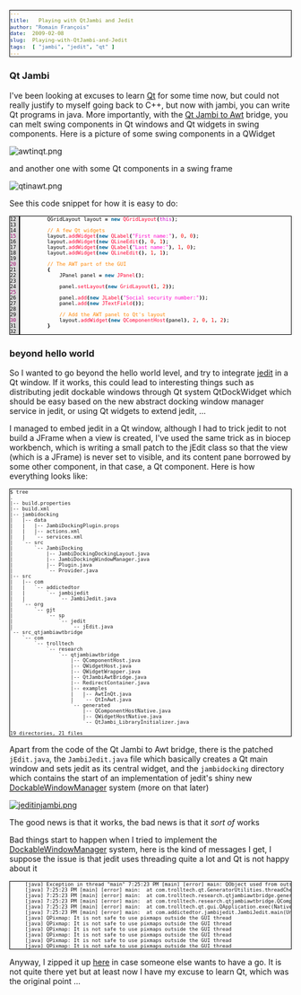 ```yaml
---
title:   Playing with QtJambi and Jedit
author: "Romain François"
date:  2009-02-08
slug:  Playing-with-QtJambi-and-Jedit
tags:  [ "jambi", "jedit", "qt" ]
---
```

<div class="post-content">
<style>
pre{
  border: 1px solid black ;
  font-size: x-small !important ;
}
</style>
<h3>Qt Jambi</h3>

<p>I've been looking at excuses to learn <a href="http://www.qtsoftware.com/products">Qt</a> for some time now, but could not really justify to myself going back to C++, but now with jambi, you can write Qt programs in java. More importantly, with the <a href="http://labs.trolltech.com/page/Projects/QtJambi/QtJambiAwtBridge">Qt Jambi to Awt</a> bridge, you can melt swing components in Qt windows and Qt widgets in swing components. Here is a picture of some swing components in a QWidget</p>

<img src="/public/posts/jambijedit/awtinqt.png" alt="awtinqt.png" style="margin: 0 auto; display: block;" title="awtinqt.png, fév. 2009"><p>and another one with some Qt components in a swing frame</p>

<img src="/public/posts/jambijedit/qtinawt.png" alt="qtinawt.png" style="margin: 0 auto; display: block;" title="qtinawt.png, fév. 2009">

See this code snippet for how it is easy to do: 

<pre><font color="#000000"><span style="background:#dbdbdb; border-right:solid 2px black; margin-right:5px; "><font color="#000000">12 </font></span>        QGridLayout layout <font color="#000000"><strong>=</strong></font> <font color="#006699"><strong>new</strong></font> <font color="#ff0033">QGridLayout</font><font color="#000000"><strong>(</strong></font><font color="#cc00cc">this</font><font color="#000000"><strong>)</strong></font>;
<span style="background:#dbdbdb; border-right:solid 2px black; margin-right:5px; "><font color="#000000">13 </font></span>
<span style="background:#dbdbdb; border-right:solid 2px black; margin-right:5px; "><font color="#000000">14 </font></span>        <font color="#ff8400">//</font><font color="#ff8400"> </font><font color="#ff8400">A</font><font color="#ff8400"> </font><font color="#ff8400">few</font><font color="#ff8400"> </font><font color="#ff8400">Qt</font><font color="#ff8400"> </font><font color="#ff8400">widgets</font>
<span style="background:#dbdbdb; border-right:solid 2px black; margin-right:5px; "><font color="#990066">15 </font></span>        layout.<font color="#ff0033">addWidget</font><font color="#000000"><strong>(</strong></font><font color="#006699"><strong>new</strong></font> <font color="#ff0033">QLabel</font><font color="#000000"><strong>(</strong></font><font color="#ff00cc">"</font><font color="#ff00cc">First</font><font color="#ff00cc"> </font><font color="#ff00cc">name:</font><font color="#ff00cc">"</font><font color="#000000"><strong>)</strong></font>, <font color="#ff0000">0</font>, <font color="#ff0000">0</font><font color="#000000"><strong>)</strong></font>;
<span style="background:#dbdbdb; border-right:solid 2px black; margin-right:5px; "><font color="#000000">16 </font></span>        layout.<font color="#ff0033">addWidget</font><font color="#000000"><strong>(</strong></font><font color="#006699"><strong>new</strong></font> <font color="#ff0033">QLineEdit</font><font color="#000000"><strong>(</strong></font><font color="#000000"><strong>)</strong></font>, <font color="#ff0000">0</font>, <font color="#ff0000">1</font><font color="#000000"><strong>)</strong></font>;
<span style="background:#dbdbdb; border-right:solid 2px black; margin-right:5px; "><font color="#000000">17 </font></span>        layout.<font color="#ff0033">addWidget</font><font color="#000000"><strong>(</strong></font><font color="#006699"><strong>new</strong></font> <font color="#ff0033">QLabel</font><font color="#000000"><strong>(</strong></font><font color="#ff00cc">"</font><font color="#ff00cc">Last</font><font color="#ff00cc"> </font><font color="#ff00cc">name:</font><font color="#ff00cc">"</font><font color="#000000"><strong>)</strong></font>, <font color="#ff0000">1</font>, <font color="#ff0000">0</font><font color="#000000"><strong>)</strong></font>;
<span style="background:#dbdbdb; border-right:solid 2px black; margin-right:5px; "><font color="#000000">18 </font></span>        layout.<font color="#ff0033">addWidget</font><font color="#000000"><strong>(</strong></font><font color="#006699"><strong>new</strong></font> <font color="#ff0033">QLineEdit</font><font color="#000000"><strong>(</strong></font><font color="#000000"><strong>)</strong></font>, <font color="#ff0000">1</font>, <font color="#ff0000">1</font><font color="#000000"><strong>)</strong></font>;
<span style="background:#dbdbdb; border-right:solid 2px black; margin-right:5px; "><font color="#000000">19 </font></span>
<span style="background:#dbdbdb; border-right:solid 2px black; margin-right:5px; "><font color="#990066">20 </font></span>        <font color="#ff8400">//</font><font color="#ff8400"> </font><font color="#ff8400">The</font><font color="#ff8400"> </font><font color="#ff8400">AWT</font><font color="#ff8400"> </font><font color="#ff8400">part</font><font color="#ff8400"> </font><font color="#ff8400">of</font><font color="#ff8400"> </font><font color="#ff8400">the</font><font color="#ff8400"> </font><font color="#ff8400">GUI</font>
<span style="background:#dbdbdb; border-right:solid 2px black; margin-right:5px; "><font color="#000000">21 </font></span>        <font color="#000000"><strong>{</strong></font>
<span style="background:#dbdbdb; border-right:solid 2px black; margin-right:5px; "><font color="#000000">22 </font></span>            JPanel panel <font color="#000000"><strong>=</strong></font> <font color="#006699"><strong>new</strong></font> <font color="#ff0033">JPanel</font><font color="#000000"><strong>(</strong></font><font color="#000000"><strong>)</strong></font>;
<span style="background:#dbdbdb; border-right:solid 2px black; margin-right:5px; "><font color="#000000">23 </font></span>
<span style="background:#dbdbdb; border-right:solid 2px black; margin-right:5px; "><font color="#000000">24 </font></span>            panel.<font color="#ff0033">setLayout</font><font color="#000000"><strong>(</strong></font><font color="#006699"><strong>new</strong></font> <font color="#ff0033">GridLayout</font><font color="#000000"><strong>(</strong></font><font color="#ff0000">1</font>, <font color="#ff0000">2</font><font color="#000000"><strong>)</strong></font><font color="#000000"><strong>)</strong></font>;
<span style="background:#dbdbdb; border-right:solid 2px black; margin-right:5px; "><font color="#990066">25 </font></span>
<span style="background:#dbdbdb; border-right:solid 2px black; margin-right:5px; "><font color="#000000">26 </font></span>            panel.<font color="#ff0033">add</font><font color="#000000"><strong>(</strong></font><font color="#006699"><strong>new</strong></font> <font color="#ff0033">JLabel</font><font color="#000000"><strong>(</strong></font><font color="#ff00cc">"</font><font color="#ff00cc">Social</font><font color="#ff00cc"> </font><font color="#ff00cc">security</font><font color="#ff00cc"> </font><font color="#ff00cc">number:</font><font color="#ff00cc">"</font><font color="#000000"><strong>)</strong></font><font color="#000000"><strong>)</strong></font>;
<span style="background:#dbdbdb; border-right:solid 2px black; margin-right:5px; "><font color="#000000">27 </font></span>            panel.<font color="#ff0033">add</font><font color="#000000"><strong>(</strong></font><font color="#006699"><strong>new</strong></font> <font color="#ff0033">JTextField</font><font color="#000000"><strong>(</strong></font><font color="#000000"><strong>)</strong></font><font color="#000000"><strong>)</strong></font>;
<span style="background:#dbdbdb; border-right:solid 2px black; margin-right:5px; "><font color="#000000">28 </font></span>
<span style="background:#dbdbdb; border-right:solid 2px black; margin-right:5px; "><font color="#000000">29 </font></span>            <font color="#ff8400">//</font><font color="#ff8400"> </font><font color="#ff8400">Add</font><font color="#ff8400"> </font><font color="#ff8400">the</font><font color="#ff8400"> </font><font color="#ff8400">AWT</font><font color="#ff8400"> </font><font color="#ff8400">panel</font><font color="#ff8400"> </font><font color="#ff8400">to</font><font color="#ff8400"> </font><font color="#ff8400">Qt's</font><font color="#ff8400"> </font><font color="#ff8400">layout</font>
<span style="background:#dbdbdb; border-right:solid 2px black; margin-right:5px; "><font color="#990066">30 </font></span>            layout.<font color="#ff0033">addWidget</font><font color="#000000"><strong>(</strong></font><font color="#006699"><strong>new</strong></font> <font color="#ff0033">QComponentHost</font><font color="#000000"><strong>(</strong></font>panel<font color="#000000"><strong>)</strong></font>, <font color="#ff0000">2</font>, <font color="#ff0000">0</font>, <font color="#ff0000">1</font>, <font color="#ff0000">2</font><font color="#000000"><strong>)</strong></font>;
<span style="background:#dbdbdb; border-right:solid 2px black; margin-right:5px; "><font color="#000000">31 </font></span>        <font color="#000000"><strong>}</strong></font>
<span style="background:#dbdbdb; border-right:solid 2px black; margin-right:5px; "><font color="#000000">32 </font></span>
</font></pre>

<h3>beyond hello world</h3>

<p>So I wanted to go beyond the hello world level, and try to integrate <a href="http://www.jedit.org/">jedit</a> in a Qt window. If it works, this could lead to interesting things such as distributing jedit dockable windows through Qt system QtDockWidget which should be easy based on the new abstract docking window manager service in jedit, or using Qt widgets to extend jedit, ...</p>

<p>I managed to embed jedit in a Qt window, although I had to trick jedit to not build a JFrame when a view is created, I've used the same trick as in biocep workbench, which is writing a small patch to the jEdit class so that the view (which is a JFrame) is never set to visible, and its content pane borrowed by some other component, in that case, a Qt component. Here is how everything looks like: </p>

<pre>
$ tree
.
|-- build.properties
|-- build.xml
|-- jambidocking
|   |-- data
|   |   |-- JambiDockingPlugin.props
|   |   |-- actions.xml
|   |   `-- services.xml
|   `-- src
|       `-- JambiDocking
|           |-- JambiDockingDockingLayout.java
|           |-- JambiDockingWindowManager.java
|           |-- Plugin.java
|           `-- Provider.java
|-- src
|   |-- com
|   |   `-- addictedtor
|   |       `-- jambijedit
|   |           `-- JambiJedit.java
|   `-- org
|       `-- gjt
|           `-- sp
|               `-- jedit
|                   `-- jEdit.java
`-- src_qtjambiawtbridge
    `-- com
        `-- trolltech
            `-- research
                `-- qtjambiawtbridge
                    |-- QComponentHost.java
                    |-- QWidgetHost.java
                    |-- QWidgetWrapper.java
                    |-- QtJambiAwtBridge.java
                    |-- RedirectContainer.java
                    |-- examples
                    |   |-- AwtInQt.java
                    |   `-- QtInAwt.java
                    `-- generated
                        |-- QComponentHostNative.java
                        |-- QWidgetHostNative.java
                        `-- QtJambi_LibraryInitializer.java

19 directories, 21 files
</pre>

<p>Apart from the code of the Qt Jambi to Awt bridge, there is the patched <code>jEdit.java</code>, the <code>JambiJedit.java</code> file which basically creates a Qt main window and sets jedit as its central widget, and the <code>jambidocking</code> directory which contains the start of an implementation of jedit's shiny new <a href="http://www.jedit.org/api/org/gjt/sp/jedit/gui/DockableWindowManager.html">DockableWindowManager</a> system (more on that later)</p>

<a href="/public/posts/jambijedit/jeditinjambi.png"><img src="/public/posts/jambijedit/.jeditinjambi_m.jpg" alt="jeditinjambi.png" style="margin: 0 auto; display: block;" title="jeditinjambi.png, fév. 2009"></a>

<p>The good news is that it works, the bad news is that it <em>sort of</em> works</p>

<p>Bad things start to happen when I tried to implement the <a href="http://www.jedit.org/api/org/gjt/sp/jedit/gui/DockableWindowManager.html">DockableWindowManager</a> system, here is the kind of messages I get, I suppose the issue is that jedit uses threading quite a lot and Qt is not happy about it</p>

<pre>
     [java] Exception in thread "main" 7:25:23 PM [main] [error] main: QObject used from outside its own thread, object=com::trolltech::research::qtjambiawtbridge::QComponentHost(0xa305370) , objectThread=Thread[AWT-EventQueue-0,6,main], currentThread=Thread[main,5,main]
     [java] 7:25:23 PM [main] [error] main:  at com.trolltech.qt.GeneratorUtilities.threadCheck(GeneratorUtilities.java:56)
     [java] 7:25:23 PM [main] [error] main:  at com.trolltech.research.qtjambiawtbridge.generated.QComponentHostNative.event(QComponentHostNative.java:37)
     [java] 7:25:23 PM [main] [error] main:  at com.trolltech.research.qtjambiawtbridge.QComponentHost.event(QComponentHost.java:35)
     [java] 7:25:23 PM [main] [error] main:  at com.trolltech.qt.gui.QApplication.exec(Native Method)
     [java] 7:25:23 PM [main] [error] main:  at com.addictedtor.jambijedit.JambiJedit.main(Unknown Source)
     [java] QPixmap: It is not safe to use pixmaps outside the GUI thread
     [java] QPixmap: It is not safe to use pixmaps outside the GUI thread
     [java] QPixmap: It is not safe to use pixmaps outside the GUI thread
     [java] QPixmap: It is not safe to use pixmaps outside the GUI thread
     [java] QPixmap: It is not safe to use pixmaps outside the GUI thread
     [java] QPixmap: It is not safe to use pixmaps outside the GUI thread
</pre>

<p>Anyway, I zipped it up <a href="/public/posts/jambijedit/jambijedit.tar.gz">here</a> in case someone else wants to have a go. It is not quite there yet but at least now I have my excuse to learn Qt, which was the original point ... </p>
</div>
